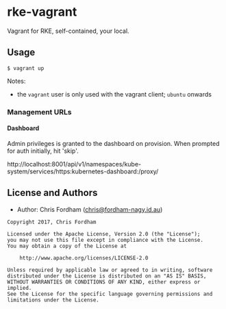 # rke-vagrant

Vagrant for RKE, self-contained, your local.

## Usage

    $ vagrant up

Notes:
- the `vagrant` user is only used with the vagrant client; `ubuntu` onwards

### Management URLs

#### Dashboard

Admin privileges is granted to the dashboard on provision. When prompted for auth initially, hit 'skip'.

http://localhost:8001/api/v1/namespaces/kube-system/services/https:kubernetes-dashboard:/proxy/


License and Authors
-------------------
- Author: Chris Fordham (<chris@fordham-nagy.id.au>)

```text
Copyright 2017, Chris Fordham

Licensed under the Apache License, Version 2.0 (the "License");
you may not use this file except in compliance with the License.
You may obtain a copy of the License at

    http://www.apache.org/licenses/LICENSE-2.0

Unless required by applicable law or agreed to in writing, software
distributed under the License is distributed on an "AS IS" BASIS,
WITHOUT WARRANTIES OR CONDITIONS OF ANY KIND, either express or implied.
See the License for the specific language governing permissions and
limitations under the License.
```
